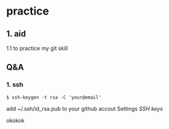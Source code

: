 # practice

## 1. aid

1.1 to practice my git skill

## Q&A 
### 1. ssh

```$ ssh-keygen -t rsa -C 'your@email'```

add ~/.ssh/id_rsa.pub to your github accout Settings _SSH keys_ 

okokok
